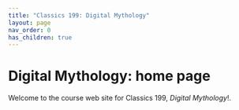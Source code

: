 ```yaml
---
title: "Classics 199: Digital Mythology"
layout: page
nav_order: 0
has_children: true
---
```



# Digital Mythology: home page

Welcome to the course web site for Classics 199, *Digital Mythology*!.